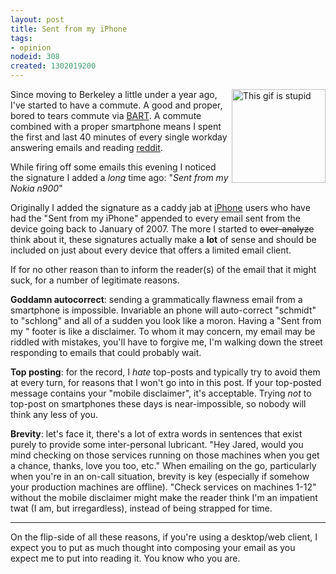 ```yaml
--- 
layout: post
title: Sent from my iPhone
tags: 
- opinion
nodeid: 308
created: 1302019200
---
```

<img width="150" align="right" alt="This gif is stupid" src="http://agentdero.cachefly.net/unethicalblogger.com/images/email.gif"/>

Since moving to Berkeley a little under a year ago, I've started to have a
commute. A good and proper, bored to tears commute via
[BART](http://www.bart.gov). A commute combined with a proper smartphone means
I spent the first and last 40 minutes of every single workday answering emails
and reading [reddit](http://www.reddit.com).

While firing off some emails this evening I noticed the signature I added a
*long* time ago: "*Sent from my Nokia n900*"

Originally I added the signature as a caddy jab at
[iPhone](http://en.wikipedia.org/wiki/IPhone) users who have had
the "Sent from my iPhone" appended to every email sent from the device going
back to January of 2007. The more I started to
<strike>over-analyze</strike> think about it, these signatures actually make a
**lot** of sense and should be included on just about every device that offers
a limited email client.


If for no other reason than to inform the reader(s) of the email that it might
suck, for a number of legitimate reasons.


**Goddamn autocorrect**: sending a grammatically flawness email from a
smartphone is impossible. Invariable an phone will auto-correct "schmidt" to
"schlong" and all of a sudden you look like a moron. Having a "Sent from my
<mobile device>" footer is like a disclaimer. To whom it may concern, my email
may be riddled with mistakes, you'll have to forgive me, I'm walking down the
street responding to emails that could probably wait.


**Top posting**: for the record, I *hate* top-posts and typically try to avoid
them at every turn, for reasons that I won't go into in this post. If your
top-posted message contains your "mobile disclaimer", it's acceptable. Trying
*not* to top-post on smartphones these days is near-impossible, so nobody will
think any less of you.


**Brevity**: let's face it, there's a lot of extra words in sentences that
exist purely to provide some inter-personal lubricant. "Hey Jared, would you
mind checking on those services running on those machines when you get a
chance, thanks, love you too, etc." When emailing on the go, particularly when
you're in an on-call situation, brevity is key (especially if somehow your
production machines are offline). "Check services on machines 1-12" without the
mobile disclaimer might make the reader think I'm an impatient twat (I am, but
irregardless), instead of being strapped for time.

----

On the flip-side of all these reasons, if you're using a desktop/web client, I
expect you to put as much thought into composing your email as you expect me to
put into reading it. You know who you are.
<!--break-->
